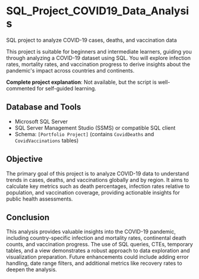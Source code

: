 # SQL_Project_COVID19_Data_Analysis
SQL project to analyze COVID-19 cases, deaths, and vaccination data

This project is suitable for beginners and intermediate learners, guiding you through analyzing a COVID-19 dataset using SQL. You will explore infection rates, mortality rates, and vaccination progress to derive insights about the pandemic's impact across countries and continents.

**Complete project explanation**: Not available, but the script is well-commented for self-guided learning.

## Database and Tools
- Microsoft SQL Server
- SQL Server Management Studio (SSMS) or compatible SQL client
- Schema: `[Portfolio Project]` (contains `CovidDeaths` and `CovidVaccinations` tables)

## Objective
The primary goal of this project is to analyze COVID-19 data to understand trends in cases, deaths, and vaccinations globally and by region. It aims to calculate key metrics such as death percentages, infection rates relative to population, and vaccination coverage, providing actionable insights for public health assessments.

## Conclusion
This analysis provides valuable insights into the COVID-19 pandemic, including country-specific infection and mortality rates, continental death counts, and vaccination progress. The use of SQL queries, CTEs, temporary tables, and a view demonstrates a robust approach to data exploration and visualization preparation. Future enhancements could include adding error handling, date range filters, and additional metrics like recovery rates to deepen the analysis.
